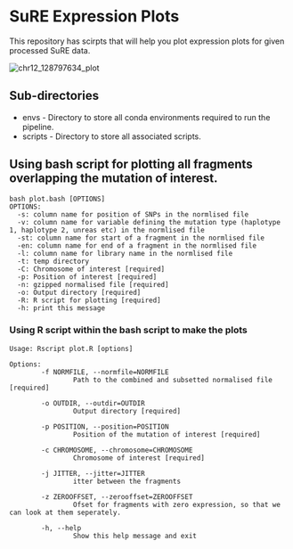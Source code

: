 # SuRE Expression Plots
This repository has scirpts that will help you plot expression plots for given processed SuRE data.

![chr12_128797634_plot](https://user-images.githubusercontent.com/53393505/220905951-da3884bf-e9f8-4090-a2a3-529b590948dd.png)

## Sub-directories
* envs - Directory to store all conda environments required to run the pipeline. 
* scripts - Directory to store all associated scripts.

## Using bash script for plotting all fragments overlapping the mutation of interest.
```
bash plot.bash [OPTIONS]
OPTIONS:
  -s: column name for position of SNPs in the normlised file
  -v: column name for variable defining the mutation type (haplotype 1, haplotype 2, unreas etc) in the normlised file
  -st: column name for start of a fragment in the normlised file
  -en: column name for end of a fragment in the normlised file
  -l: column name for library name in the normlised file
  -t: temp directory
  -C: Chromosome of interest [required]
  -p: Position of interest [required]
  -n: gzipped normalised file [required]
  -o: Output directory [required]
  -R: R script for plotting [required]
  -h: print this message
```
### Using R script within the bash script to make the plots
```
Usage: Rscript plot.R [options]

Options:
        -f NORMFILE, --normfile=NORMFILE
                Path to the combined and subsetted normalised file [required]

        -o OUTDIR, --outdir=OUTDIR
                Output directory [required]

        -p POSITION, --position=POSITION
                Position of the mutation of interest [required]

        -c CHROMOSOME, --chromosome=CHROMOSOME
                Chromosome of interest [required]

        -j JITTER, --jitter=JITTER
                itter between the fragments

        -z ZEROOFFSET, --zerooffset=ZEROOFFSET
                Ofset for fragments with zero expression, so that we can look at them seperately.

        -h, --help
                Show this help message and exit

```

